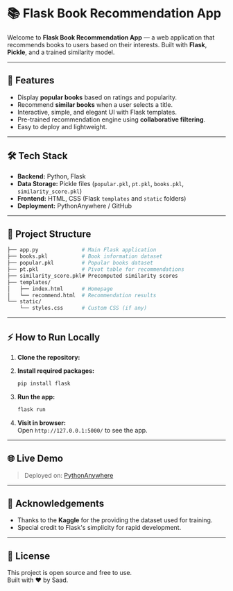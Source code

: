 # 📚 Flask Book Recommendation App

Welcome to **Flask Book Recommendation App** — a web application that recommends books to users based on their interests.
Built with **Flask**, **Pickle**, and a trained similarity model.

---

## 🚀 Features

- Display **popular books** based on ratings and popularity.
- Recommend **similar books** when a user selects a title.
- Interactive, simple, and elegant UI with Flask templates.
- Pre-trained recommendation engine using **collaborative filtering**.
- Easy to deploy and lightweight.

---

## 🛠 Tech Stack

- **Backend:** Python, Flask
- **Data Storage:** Pickle files (`popular.pkl`, `pt.pkl`, `books.pkl`, `similarity_score.pkl`)
- **Frontend:** HTML, CSS (Flask `templates` and `static` folders)
- **Deployment:** PythonAnywhere / GitHub

---

## 📂 Project Structure

```bash
├── app.py              # Main Flask application
├── books.pkl           # Book information dataset
├── popular.pkl         # Popular books dataset
├── pt.pkl              # Pivot table for recommendations
├── similarity_score.pkl# Precomputed similarity scores
├── templates/
│   ├── index.html      # Homepage
│   └── recommend.html  # Recommendation results
└── static/
    └── styles.css      # Custom CSS (if any)
```

---

## ⚡ How to Run Locally

1. **Clone the repository:**

2. **Install required packages:**
   ```bash
   pip install flask
   ```

3. **Run the app:**
   ```bash
   flask run
   ```

4. **Visit in browser:**  
   Open `http://127.0.0.1:5000/` to see the app.

---

## 🌐 Live Demo

> Deployed on: [PythonAnywhere](https://saadnadeem.pythonanywhere.com/)

---

## 🙏 Acknowledgements

- Thanks to the **Kaggle** for the providing the dataset used for training.
- Special credit to Flask's simplicity for rapid development.

---

## 📜 License

This project is open source and free to use.  
Built with ♥ by Saad.
